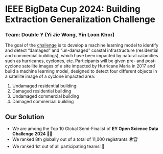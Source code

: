 # IEEE BigData Cup 2024: Building Extraction Generalization Challenge

### Team: Double Y (Yi Jie Wong, Yin Loon Khor)

The goal of the [challenge](https://challenge.ey.com/challenges/tropical-cyclone-damage-assessment-lrrno2xm) is to develop a machine learning model to identify and detect “damaged” and “un-damaged” coastal infrastructure (residential and commercial buildings), which have been impacted by natural calamities such as hurricanes, cyclones, etc. Participants will be given pre- and post-cyclone satellite images of a site impacted by Hurricane Maria in 2017 and build a machine learning model, designed to detect four different objects in a satellite image of a cyclone impacted area:
1. Undamaged residential building
2. Damaged residential building
3. Undamaged commercial building
4. Damaged commercial building

## Our Solution

- We are among the Top 10 Global Semi-Finalist of **EY Open Science Data Challenge 2024** 🎉🥳 </br>
- We ranked 8th globally out of a total of 11,000 registrants 🌍🏆 </br>
- We ranked 1st out of all participating teams! 🏅
